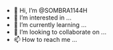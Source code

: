 - 👋 Hi, I’m @SOMBRA1144H
- 👀 I’m interested in ...
- 🌱 I’m currently learning ...
- 💞️ I’m looking to collaborate on ...
- 📫 How to reach me ...

<!---
SOMBRA1144H/SOMBRA1144H is a ✨ special ✨ repository because its `README.md` (this file) appears on your GitHub profile.
You can click the Preview link to take a look at your changes.
--->
